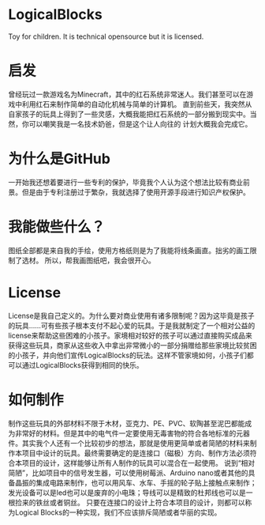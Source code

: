# LogicalBlocks
Toy for children. It is technical opensource but it is licensed.

# 启发

曾经玩过一款游戏名为Minecraft，其中的红石系统非常迷人。我们甚至可以在游戏中利用红石来制作简单的自动化机械与简单的计算机。
直到前些天，我突然从自家孩子的玩具上得到了一些灵感，大概我能把红石系统的一部分搬到现实中。当然，你可以嘲笑我是一名技术奶爸，但是这个让人向往的
计划大概我会完成它。

# 为什么是GitHub

一开始我还想着要进行一些专利的保护，毕竟我个人认为这个想法比较有商业前景。但是由于专利注册过于繁杂，我就选择了使用开源手段进行知识产权保护。

# 我能做些什么？

图纸全部都是来自我的手绘，使用方格纸则是为了我能将线条画直。拙劣的画工限制了选材。
所以，帮我画图纸吧，我会很开心。

# License

License是我自己定义的。为什么要对商业使用有诸多限制呢？因为这毕竟是孩子的玩具……可有些孩子根本支付不起心爱的玩具。于是我就制定了一个相对公益的license来帮助这些困难的小孩子。家境相对较好的孩子可以通过直接购买成品来获得这些玩具，商家从这些收入中拿出非常微小的一部分捐赠给那些家境比较贫困的小孩子，并向他们宣传LogicalBlocks的玩法。这样不管家境如何，小孩子们都可以通过LogicalBlocks获得到相同的快乐。

# 如何制作

制作这些玩具的外部材料不限于木材，亚克力、PE、PVC、软陶甚至泥巴都能成为非常好的材料。但是其中的电气件一定要使用无毒害物的符合各地标准的元器件。其实我个人还有一个比较初步的想法，那就是使用更简单或者简陋的材料来制作本项目中设计的玩具。最终需要确定的是连接口（磁极）方向、制作方法必须符合本项目的设计，这样能够让所有人制作的玩具可以混合在一起使用。
说到“相对简陋”，比如项目中的信号发生器，可以使用树莓派、Arduino nano或者其他的具备晶振的集成电路来制作，也可以用风车、水车、手摇的轮子贴上接触点来制作；发光设备可以是led也可以是废弃的小电珠；导线可以是精致的杜邦线也可以是一根捡来的铁丝或者铜丝。
只要在连接口的设计上符合本项目的设计，则都可以称为Logical Blocks的一种实现，我们不应该排斥简陋或者华丽的实现。
